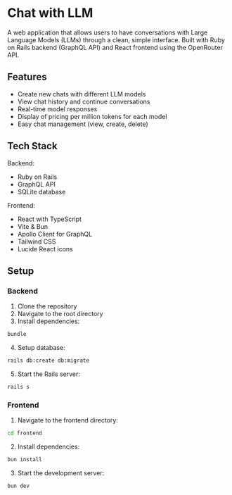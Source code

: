 # Chat with LLM

A web application that allows users to have conversations with Large Language Models (LLMs) through a clean, simple interface. Built with Ruby on Rails backend (GraphQL API) and React frontend using the OpenRouter API.

## Features

- Create new chats with different LLM models
- View chat history and continue conversations
- Real-time model responses
- Display of pricing per million tokens for each model
- Easy chat management (view, create, delete)

## Tech Stack

Backend:
- Ruby on Rails
- GraphQL API
- SQLite database

Frontend:
- React with TypeScript
- Vite & Bun
- Apollo Client for GraphQL
- Tailwind CSS
- Lucide React icons

## Setup

### Backend

1. Clone the repository
2. Navigate to the root directory
3. Install dependencies:
```bash
bundle
```
4. Setup database:
```bash
rails db:create db:migrate
```
5. Start the Rails server:
```bash
rails s
```

### Frontend

1. Navigate to the frontend directory:
```bash
cd frontend
```
2. Install dependencies:
```bash
bun install
```
3. Start the development server:
```bash
bun dev
```
